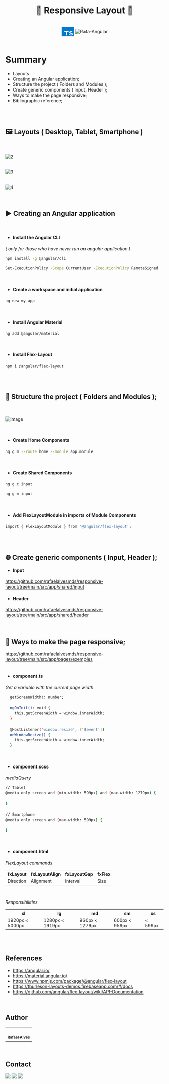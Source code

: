 <h1 align="center"> 
	🚀 Responsive Layout 🚀
</h1>

  <div style="display: inline_block" align="center"><br>
    <img align="center" alt="Rafa-Ts" height="30" width="40" src="https://raw.githubusercontent.com/devicons/devicon/master/icons/typescript/typescript-plain.svg">
    <img align="center" alt="Rafa-Angular" height="30" width="40" src="https://cdn.jsdelivr.net/gh/devicons/devicon/icons/angularjs/angularjs-original.svg" />
  </div>
  
<br>

# Summary

- Layouts
- Creating an Angular application;
- Structure the project ( Folders and Modules );
- Create generic components ( Input, Header );
- Ways to make the page responsive;
- Bibliographic reference;

<br>
<br>

## 🖼️ Layouts ( Desktop, Tablet, Smartphone )
<br>

![2](https://user-images.githubusercontent.com/84939473/168598322-65894e3f-7ca4-4006-a799-68b8692aeab6.png)
<br>
<br>

![3](https://user-images.githubusercontent.com/84939473/168598355-d488c62b-090c-42a3-b7f9-5bc5131a5f75.png)
<br>
<br>
 
 ![4](https://user-images.githubusercontent.com/84939473/168598379-f2cc9db2-6fd1-4905-b0ca-8099279a949c.png)
<br>
<br>
<br>

## ▶️ Creating an Angular application
<br>

- #### Install the Angular CLI
<i> ( only for those who have never run an angular application )</i>

````bash
npm install -g @angular/cli
````

````bash
Set-ExecutionPolicy -Scope CurrentUser -ExecutionPolicy RemoteSigned
````
<br>

- #### Create a workspace and initial application

````bash
ng new my-app
````
<br>

- ####  Install Angular Material

````bash
ng add @angular/material
````
<br>

- #### Install Flex-Layout 

````bash
npm i @angular/flex-layout
````
<br>
<br>

## 📁 Structure the project ( Folders and Modules );
<br> 

![image](https://user-images.githubusercontent.com/84939473/168277820-94689354-6d64-4e71-8623-8ed7b36b9ea3.png)

<br>

- #### Create Home Components 

````bash
ng g m --route home --module app.module
````
<br>

- #### Create Shared Components 

````bash
ng g c input
````
````bash
ng g m input
````
<br>

- #### Add FlexLayoutModule in imports of Module Components
````bash
import { FlexLayoutModule } from '@angular/flex-layout';
````
<br>
<br>

## 🌐 Create generic components ( Input, Header );

- #### Input
https://github.com/rafaelalvesmds/responsive-layout/tree/main/src/app/shared/input
<br>

- #### Header
https://github.com/rafaelalvesmds/responsive-layout/tree/main/src/app/shared/header
<br>
<br>
<br>

## 🔀 Ways to make the page responsive;
https://github.com/rafaelalvesmds/responsive-layout/tree/main/src/app/pages/exemples
<br>
<br>

- #### component.ts

<i>Get a variable with the current page width</i>
````bash
  getScreenWidth!: number;

  ngOnInit(): void {
    this.getScreenWidth = window.innerWidth;
  }

  @HostListener('window:resize', ['$event'])
  onWindowResize() {
    this.getScreenWidth = window.innerWidth;
  }
  ````
  <br>
  
- #### component.scss

<i>mediaQuery</i>
````bash
// Tablet
@media only screen and (min-width: 599px) and (max-width: 1279px) {

}

// Smartphone
@media only screen and (max-width: 599px) {

}
````
<br>

- #### component.html

<i>FlexLayout commands</i>
 
<table>
  <tr>
    <th>fxLayout</th>
    <th>fxLayoutAlign</th>
    <th>fxLayoutGap</th>
    <th>fxFlex</th>
  </tr>
  
  <tr>
    <td> Direction </td>
    <td > Alignment </td>
    <td> Interval </td>
    <td> Size </td>
  </tr>
</table>

<br>

<i>Responsibilities</i>

<table>
  <tr>
    <th>xl</th>
    <th>lg</th>
    <th>md</th>
    <th>sm</th>
    <th>xs</th>
  </tr>
  
  <tr>
    <td> 1920px < 5000px </td>
    <td >1280px < 1919px </td>
    <td> 960px < 1279px </td>
    <td> 600px < 959px </td>
    <td> < 599px </td>
  </tr>
</table>
<br> <br>

## References

- https://angular.io/
- https://material.angular.io/
- https://www.npmjs.com/package/@angular/flex-layout
- https://tburleson-layouts-demos.firebaseapp.com/#/docs
- https://github.com/angular/flex-layout/wiki/API-Documentation

<br>

## Author

   <table> <td ><a href="https://github.com/rafaelalvesmds"><img src="https://avatars.githubusercontent.com/u/84939473?s=96&v=4" width="100px;" alt=""/><br /><sub><b>Rafael Alves</b></sub></a><br /></td></table>

<br>


## Contact
<div> 
    <a href="https://discord.gg/hjAZmUSM" target="_blank"><img src="https://img.shields.io/badge/Discord-7289DA?style=for-the-badge&logo=discord&logoColor=white" target="_blank" ></a> 
    <a href = "mailto:rafaelalvesmds.dev@gmail.com"><img src="https://img.shields.io/badge/-Gmail-%23333?style=for-the-badge&logo=gmail&logoColor=white" target="_blank"></a>
    <a href="https://www.linkedin.com/in/rafael-alves-02a749213/" target="_blank"><img src="https://img.shields.io/badge/-LinkedIn-%230077B5?style=for-the-badge&logo=linkedin&logoColor=white" target="_blank"></a> 
</div>
